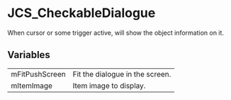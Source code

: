 # JCS_CheckableDialogue

When cursor or some trigger active, will show the object information on it.


## Variables

<table>
  <tr>
    <td>mFitPushScreen</td>
    <td>Fit the dialogue in the screen.</td>
  </tr>
  <tr>
    <td>mItemImage</td>
    <td>Item image to display.</td>
  </tr>
</table>
